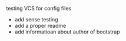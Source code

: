 testing VCS for config files
* add sense testing
* add a proper readme
* add informatioan about author of bootstrap

